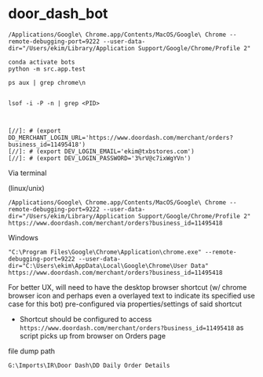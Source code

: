 # door_dash_bot

```
/Applications/Google\ Chrome.app/Contents/MacOS/Google\ Chrome --remote-debugging-port=9222 --user-data-dir="/Users/ekim/Library/Application Support/Google/Chrome/Profile 2"
```

```
conda activate bots
python -m src.app.test
```
```
ps aux | grep chrome\n


lsof -i -P -n | grep <PID>

```


```


[//]: # (export DD_MERCHANT_LOGIN_URL='https://www.doordash.com/merchant/orders?business_id=11495418')
[//]: # (export DEV_LOGIN_EMAIL='ekim@txbstores.com')
[//]: # (export DEV_LOGIN_PASSWORD='3%rV@c7ixWgYVn')
```

Via terminal

 (linux/unix)
```
/Applications/Google\ Chrome.app/Contents/MacOS/Google\ Chrome --remote-debugging-port=9222 --user-data-dir="/Users/ekim/Library/Application Support/Google/Chrome/Profile 2" https://www.doordash.com/merchant/orders?business_id=11495418
```

Windows
```
"C:\Program Files\Google\Chrome\Application\chrome.exe" --remote-debugging-port=9222 --user-data-dir="C:\Users\ekim\AppData\Local\Google\Chrome\User Data" https://www.doordash.com/merchant/orders?business_id=11495418
```

For better UX, will need to have the desktop browser shortcut (w/ chrome browser icon and perhaps even a overlayed text to indicate its specified use case for this bot) pre-configured via properties/settings of said shortcut


- Shortcut should be configured to access `https://www.doordash.com/merchant/orders?business_id=11495418` as script picks up from browser on Orders page

file dump path
```
G:\Imports\IR\Door Dash\DD Daily Order Details
```